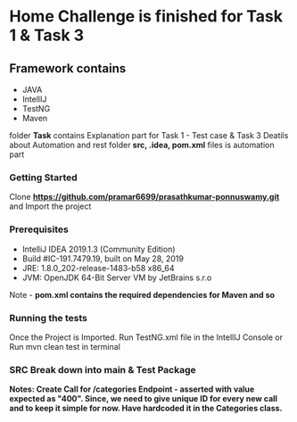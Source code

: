 # Home Challenge is finished for Task 1 & Task 3

## Framework contains

* JAVA
* IntellIJ
* TestNG
* Maven

folder **Task** contains Explanation part for Task 1 - Test case & Task 3 Deatils about Automation and rest folder **src, .idea, pom.xml** files is automation part

### Getting Started

Clone **https://github.com/pramar6699/prasathkumar-ponnuswamy.git** and Import the project

### Prerequisites

* IntelliJ IDEA 2019.1.3 (Community Edition)
* Build #IC-191.7479.19, built on May 28, 2019
* JRE: 1.8.0_202-release-1483-b58 x86_64
* JVM: OpenJDK 64-Bit Server VM by JetBrains s.r.o

Note - **pom.xml contains the required dependencies for Maven and so**

### Running the tests

Once the Project is Imported. Run TestNG.xml file in the IntellIJ Console or Run mvn clean test in terminal

### SRC Break down into main & Test Package

**Notes: Create Call for /categories Endpoint - asserted with value expected as "400". Since, we need to give unique ID for every new call and to keep it simple for now. Have hardcoded it in the Categories class.** 

 
